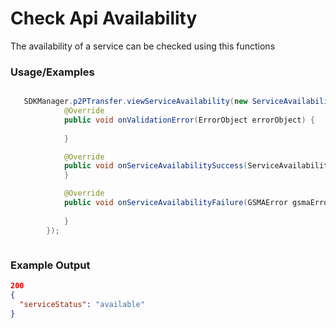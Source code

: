 # Check Api Availability

The availability of a service can be checked using this functions

### Usage/Examples

```java

   SDKManager.p2PTransfer.viewServiceAvailability(new ServiceAvailabilityInterface() {
            @Override
            public void onValidationError(ErrorObject errorObject) {
                
            }

            @Override
            public void onServiceAvailabilitySuccess(ServiceAvailability serviceAvailability) {
            }

            @Override
            public void onServiceAvailabilityFailure(GSMAError gsmaError) {
              
            }
        });



```

### Example Output

```json
200
{
  "serviceStatus": "available"
}
```
